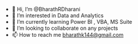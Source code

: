 - 👋 Hi, I’m @BharathRDharani
- 👀 I’m interested in Data and Analytics
- 🌱 I’m currently learning Power BI , VBA, MS Suite
- 💞️ I’m looking to collaborate on any projects
- 📫 How to reach me bharathk144@gmail.com

<!---
BharathRDharani/BharathRDharani is a ✨ special ✨ repository because its `README.md` (this file) appears on your GitHub profile.
You can click the Preview link to take a look at your changes.
--->
